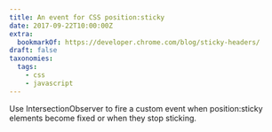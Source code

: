 ```yaml
---
title: An event for CSS position:sticky
date: 2017-09-22T10:00:00Z
extra:
  bookmarkOf: https://developer.chrome.com/blog/sticky-headers/
draft: false
taxonomies:
  tags:
    - css
    - javascript
---
```

Use IntersectionObserver to fire a custom event when position:sticky elements become fixed or when they stop sticking.
